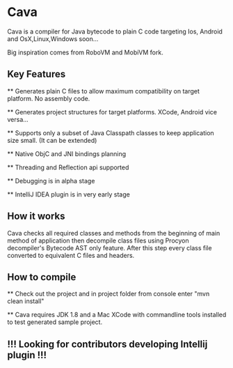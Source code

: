 # Cava

Cava is a compiler for Java bytecode to plain C code targeting Ios, Android and OsX,Linux,Windows soon...

Big inspiration comes from RoboVM and MobiVM fork.

## Key Features

** Generates plain C files to allow maximum compatibility on target platform. No assembly code.

** Generates project structures for target platforms. XCode, Android vice versa...

** Supports only a subset of Java Classpath classes to keep application size small. (It can be extended)

** Native ObjC and JNI bindings planning

** Threading and Reflection api supported

** Debugging is in alpha stage

** IntelliJ IDEA plugin is in very early stage

## How it works

Cava checks all required classes and methods from the beginning of main method of application then decompile
class files using Procyon decompiler's Bytecode AST only feature.
After this step every class file converted to equivalent C files and headers.

## How to compile

** Check out the project and in project folder from console enter "mvn clean install"

** Cava requires JDK 1.8 and a Mac XCode with commandline tools installed to test generated sample project.

## !!! Looking for contributors developing Intellij plugin !!!
